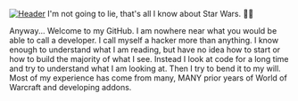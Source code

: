[![Header](https://github.com/krevan88/krevan88/blob/main/hellothere.gif?raw=true "Hello There")](https://github.com/krevan88/)
I'm not going to lie, that's all I know about Star Wars. 🏴‍☠️

Anyway... Welcome to my GitHub. I am nowhere near what you would be able to call a developer. I call myself a hacker more than anything. I know enough to understand what I am reading, but have no idea how to start or how to build the majority of what I see. Instead I look at code for a long time and try to understand what I am looking at. Then I try to bend it to my will. Most of my experience has come from many, MANY prior years of World of Warcraft and developing addons.

<!--
**krevan88/krevan88** is a ✨ _special_ ✨ repository because its `README.md` (this file) appears on your GitHub profile.

Here are some ideas to get you started:

- 🔭 I’m currently working on ...
- 🌱 I’m currently learning ...
- 👯 I’m looking to collaborate on ...
- 🤔 I’m looking for help with ...
- 💬 Ask me about ...
- 📫 How to reach me: ...
- 😄 Pronouns: ...
- ⚡ Fun fact: ...
-->
